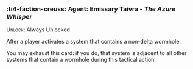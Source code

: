 ### :ti4-faction-creuss: **Agent**: Emissary Taivra - _The Azure Whisper_

<span style="font-variant:small-caps;">Unlock</span>: Always Unlocked

After a player activates a system that contains a non-delta wormhole:

You may exhaust this card: if you do, that system is adjacent to all other systems that contain a wormhole during this tactical action.
